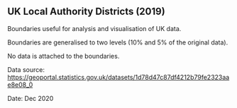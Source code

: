 ## UK Local Authority Districts (2019)

Boundaries useful for analysis and visualisation of UK data.

Boundaries are generalised to two levels (10% and 5% of the original data).

No data is attached to the boundaries.

Data source: https://geoportal.statistics.gov.uk/datasets/1d78d47c87df4212b79fe2323aae8e08_0

Date: Dec 2020